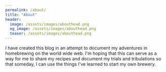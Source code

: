```yaml
---
permalink: /about/
title: "About"
header:
  image: /assets/images/abouthead.png
  og_image: /assets/images/abouthead.png
  teaser: /assets/images/abouthead.png
---
```


I have created this blog in an attempt to document my adventures in homebrewing on the world wide web. I'm hoping that this can serve as a way for me to share my recipes and document my trials and tribulations so that someday, I can use the things I've learned to start my own brewery.